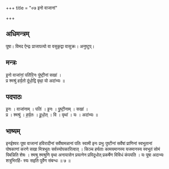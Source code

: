 +++
title = "०७ इनो वाजानां"

+++
## अधिमन्त्रम्
पूषा। विमद ऐन्द्रः प्राजापत्यो वा वसुकृद्वा वासुक्रः। अनुष्टुप्।

## मन्त्रः
इ॒नो वाजा॑नां॒ पति॑रि॒नः पु॑ष्टी॒नां सखा॑ ।  
प्र श्मश्रु॑ हर्य॒तो दू॑धो॒द्वि वृथा॒ यो अदा॑भ्यः ॥

## पदपाठः
इ॒नः । वाजा॑नाम् । पतिः॑ । इ॒नः । पु॒ष्टी॒नाम् । सखा॑ ।  
प्र । श्मश्रु॑ । ह॒र्य॒तः । दू॒धो॒त् । वि । वृथा॑ । यः । अदा॑भ्यः ॥

## भाष्यम्
इनईश्वरः पूषा वाजानां हविरादीनां सर्वेषामन्नानां पतिः स्वामी इनः प्रभुः पुष्टीनां सर्वेषां प्राणिनां स्वभूतानां पोषकाणां करणे सखा मित्रभूतः सर्वस्योपकारित्वात् । किञ्च हर्यताः कामयमानस्य यजमानस्य स्वभूतं सोमं पिबन्निति शेषः । श्मश्रु श्मश्रुणि वृथा अनायासेन प्रयत्नेन प्रविदूधोत् प्रकर्षेण विविधं कंपयति । यः पूषा अदाभ्यः शत्रुभिरहिं- स्यः सइति पूर्वेण संबन्धः ॥ ७ ॥